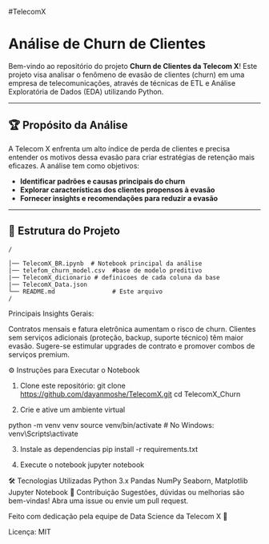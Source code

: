 #TelecomX

#  Análise de Churn de Clientes

Bem-vindo ao repositório do projeto **Churn de Clientes da Telecom X**! Este projeto visa analisar o fenômeno de evasão de clientes (churn) em uma empresa de telecomunicações, através de técnicas de ETL e Análise Exploratória de Dados (EDA) utilizando Python.

---

## 🏆 Propósito da Análise

A Telecom X enfrenta um alto índice de perda de clientes e precisa entender os motivos dessa evasão para criar estratégias de retenção mais eficazes. A análise tem como objetivos:

- **Identificar padrões e causas principais do churn**
- **Explorar características dos clientes propensos à evasão**
- **Fornecer insights e recomendações para reduzir a evasão**

---

## 📂 Estrutura do Projeto

```plaintext
/

│── TelecomX_BR.ipynb  # Notebook principal da análise
|── telefom_churn_model.csv  #base de modelo preditivo
|── TelecomX_dicionario # definicoes de cada coluna da base
|── TelecomX_Data.json
└── README.md                # Este arquivo
/
````
Principais Insights Gerais:

Contratos mensais e fatura eletrônica aumentam o risco de churn.
Clientes sem serviços adicionais (proteção, backup, suporte técnico) têm maior evasão.
Sugere-se estimular upgrades de contrato e promover combos de serviços premium.

⚙️ Instruções para Executar o Notebook

1. Clone este repositório:
  git clone https://github.com/dayanmoshe/TelecomX.git
  cd TelecomX_Churn

2. Crie e ative um ambiente virtual

  python -m venv venv
  source venv/bin/activate  # No Windows: venv\Scripts\activate

3. Instale as dependencias
   pip install -r requirements.txt

4. Execute o notebook
   jupyter notebook

🛠️ Tecnologias Utilizadas
Python 3.x
Pandas
NumPy
Seaborn, Matplotlib
Jupyter Notebook
👏 Contribuição
Sugestões, dúvidas ou melhorias são bem-vindas! Abra uma issue ou envie um pull request.

Feito com dedicação pela equipe de Data Science da Telecom X 🚀

Licença: MIT
